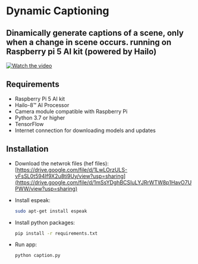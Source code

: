 # Dynamic Captioning

## Dinamically generate captions of a scene, only when a change in scene occurs. running on Raspberry pi 5 AI kit (powered by Hailo)

[![Watch the video](https://img.youtube.com/vi/nhMLRAJMgh0/0.jpg)](https://youtube.com/shorts/nhMLRAJMgh0?feature=share)

## Requirements

- Raspberry Pi 5 AI kit
- Hailo-8™ AI Processor
- Camera module compatible with Raspberry Pi
- Python 3.7 or higher
- TensorFlow
- Internet connection for downloading models and updates


## Installation
- Download the netwrok files (hef files):
    [https://drive.google.com/file/d/1LwLOrzULS-vFsSL0t594If9X2u8ti9Uy/view?usp=sharing](https://drive.google.com/file/d/1mSsYDghBCSIuLYJRrWTW8p1HavO7UPWW/view?usp=sharing)

- Install espeak:
  ```bash
  sudo apt-get install espeak
  ```
- Install python packages:
    ```bash
    pip install -r requirements.txt
    ```
- Run app:
    ```bash
    python caption.py
    ```

    
